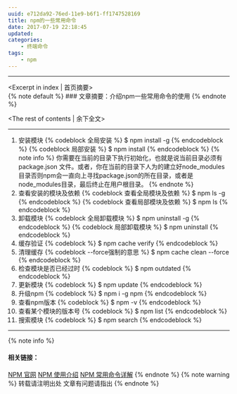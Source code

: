 ```yaml
---
uuid: e712da92-76ed-11e9-b6f1-ff1747528169
title: npm的一些常用命令
date: 2017-07-19 22:18:45
updated:
categories:
    - 终端命令
tags:
    - npm
---
```

---
<Excerpt in index | 首页摘要>  
    {% note default %}
    ### 文章摘要：介绍npm一些常用命令的使用
    {% endnote %}
 <!-- more -->
<The rest of contents | 余下全文>
***
<!-- 内容 -->
1. 安装模块
{% codeblock 全局安装 %}
$ npm install <Module Name> -g
{% endcodeblock %}
{% codeblock 局部安装 %}
$ npm install <Module Name>
{% endcodeblock %}
{% note info %}
你需要在当前的目录下执行初始化，也就是说当前目录必须有 package.json 文件。或者，你在当前的目录下人为的建立好node_modules目录否则npm会一直向上寻找package.json的所在目录，或者是node_modules目录，最后终止在用户根目录。
{% endnote %}
2. 查看安装的模块及依赖
{% codeblock 查看全局模块及依赖 %}
$ npm ls -g
{% endcodeblock %}
{% codeblock 查看局部模块及依赖 %}
$ npm ls
{% endcodeblock %}
3. 卸载模块
{% codeblock 全局卸载模块 %}
$ npm uninstall <Module Name> -g
{% endcodeblock %}
{% codeblock 局部卸载模块 %}
$ npm uninstall <Module Name>
{% endcodeblock %}
4. 缓存验证
{% codeblock %}
$ npm cache verify
{% endcodeblock %}
5. 清理缓存
{% codeblock --force强制的意思 %}
$ npm cache clean --force
{% endcodeblock %}
6. 检查模块是否已经过时
{% codeblock %}
$ npm outdated
{% endcodeblock %}
7. 更新模块
{% codeblock %}
$ npm update
{% endcodeblock %}
8. 升级npm
{% codeblock %}
$ npm i -g npm
{% endcodeblock %}
9. 查看npm版本
{% codeblock %}
$ npm -v
{% endcodeblock %}
10. 查看某个模块的版本号
{% codeblock %}
$ npm list <Module name>
{% endcodeblock %}
11. 搜索模块
{% codeblock %}
$ npm search <Module name>
{% endcodeblock %}
***
{% note info %} 
 #### 相关链接：
 [NPM 官网](https://www.npmjs.com)
 [NPM 使用介绍](http://www.runoob.com/nodejs/nodejs-npm.html)
 [NPM 常用命令详解](http://www.cnblogs.com/PeunZhang/p/5553574.html)
{% endnote %}
{% note warning %} 
 转载请注明出处 
 文章有问题请指出
{% endnote %}


